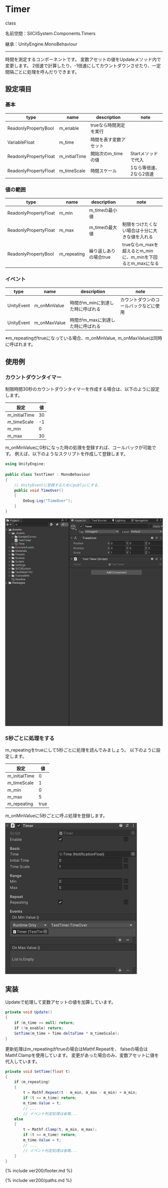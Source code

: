 # Timer

class

名前空間：SilCilSystem.Components.Timers

継承：UnityEngine.MonoBehaviour

---

時間を測定するコンポーネントです。
変数アセットの値をUpdateメソッド内で変更します。
2倍速で計算したり、-1倍速にしてカウントダウンさせたり、一定間隔ごとに処理を呼んだりできます。

## 設定項目

### 基本

|type|name|description|note|
|-|-|-|-|
|ReadonlyPropertyBool|m_enable|trueなら時間測定を実行||
|VariableFloat|m_time|時間を表す変数アセット||
|ReadonlyPropertyFloat|m_initialTime|開始次のm_timeの値|Startメソッドで代入|
|ReadonlyPropertyFloat|m_timeScale|時間スケール|1なら等倍速、2なら2倍速|

### 値の範囲

|type|name|description|note|
|-|-|-|-|
|ReadonlyPropertyFloat|m_min|m_timeの最小値||
|ReadonlyPropertyFloat|m_max|m_timeの最大値|制限をつけたくない場合は十分に大きな値を入れる|
|ReadonlyPropertyBool|m_repeating|繰り返しありの場合true|trueならm_maxを超えるとm_minに、m_minを下回るとm_maxになる|

### イベント

|type|name|description|note|
|-|-|-|-|
|UnityEvent|m_onMinValue|時間がm_minに到達した時に呼ばれる|カウントダウンのコールバックなどに使用|
|UnityEvent|m_onMaxValue|時間がm_maxに到達した時に呼ばれる||

※m_repeatingがtrueになっている場合、m_onMinValue, m_onMaxValueは同時に呼ばれます。

## 使用例

### カウントダウンタイマー

制限時間30秒のカウントダウンタイマーを作成する場合は、以下のように設定します。

|設定|値|
|-|-|
|m_initialTime|30|
|m_timeScale|-1|
|m_min|0|
|m_max|30|

m_onMinValueに0秒になった時の処理を登録すれば、コールバックが可能です。
例えば、以下のようなスクリプトを作成して登録します。

```cs
using UnityEngine;

public class TestTimer : MonoBehaviour
{
    // UnityEventに登録するためにpublicにする.
    public void TimeOver()
    {
        Debug.Log("TimeOver");
    }
}
```

![カウントダウンタイマーをつくる][fig:CountDownTimer]

### 5秒ごとに処理をする

m_repeatingをtrueにして5秒ごとに処理を読んでみましょう。
以下のように設定します。

|設定|値|
|-|-|
|m_initialTime|0|
|m_timeScale|1|
|m_min|0|
|m_max|5|
|m_repeating|true|

m_onMinValueに5秒ごとに呼ぶ処理を登録します。

![5秒ごとに処理を行うタイマーを設定する][fig:RepeatingTimer]

## 実装

Updateで処理して変数アセットの値を加算しています。

```cs
private void Update()
{
    if (m_time == null) return;
    if (!m_enable) return;
    SetTime(m_time + Time.deltaTime * m_timeScale);
}
```

更新処理はm_repeatingがtrueの場合はMathf.Repeatを、
falseの場合はMathf.Clampを使用しています。
変更があった場合のみ、変数アセットに値を代入しています。

```cs
private void SetTime(float t)
{
    if (m_repeating)
    {
        t = Mathf.Repeat(t - m_min, m_max - m_min) + m_min;
        if (t == m_time) return;
        m_time.Value = t;
        // ...
        // イベント判定処理は省略...
    else
    {
        t = Mathf.Clamp(t, m_min, m_max);
        if (t == m_time) return;
        m_time.Value = t;
        // ...
        // イベント判定処理は省略...
    }
}
```

<!--- footer --->

{% include ver200/footer.md %}

<!--- 参照 --->

{% include ver200/paths.md %}

[fig:CountDownTimer]: Figures/CountDownTimer.gif
[fig:RepeatingTimer]: Figures/RepeatingTimer.png
